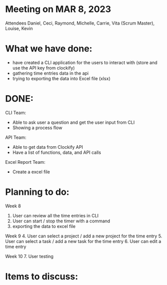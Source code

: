 # Meeting on MAR 8, 2023
Attendees
Daniel, Ceci, Raymond, Michelle, Carrie, Vita (Scrum Master), Louise, Kevin

# What we have done:
- have created a CLI application for the users to interact with (store and use the API key from clockify)
- gathering time entries data in the api
- trying to exporting the data into Excel file (xlsx)

# DONE:
CLI Team:
- Able to ask user a question and get the user input from CLI
- Showing a process flow

API Team:
- Able to get data from Clockify API
- Have a list of functions, data, and API calls

Excel Report Team:
- Create a excel file


# Planning to do:
Week 8
1. User can review all the time entries in CLI
2. User can start / stop the timer with a command
3. exporting the data to excel file 

Week 9 
4. User can select a project / add a new project for the time entry
5. User can select a task / add a new task for the time entry
6. User can edit a time entry

Week 10 
7. User testing 
 

# Items to discuss:

